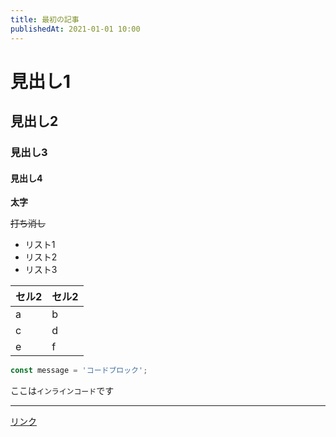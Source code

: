 ```yaml
---
title: 最初の記事
publishedAt: 2021-01-01 10:00
---
```


# 見出し1
## 見出し2
### 見出し3
#### 見出し4

**太字**

~~打ち消し~~

- リスト1
- リスト2
- リスト3


|セル2 | セル2|
|---|---|
|a | b|
|c | d|
|e | f|

```ts
const message = 'コードブロック';
```

ここは`インラインコード`です

---

[リンク](https://yahoo.co.jp)
